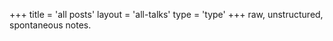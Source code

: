 +++
title = 'all posts'
layout = 'all-talks'
type = 'type'
+++
raw, unstructured, spontaneous notes.